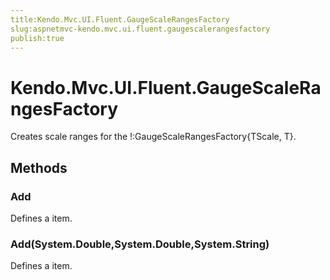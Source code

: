 ```yaml
---
title:Kendo.Mvc.UI.Fluent.GaugeScaleRangesFactory
slug:aspnetmvc-kendo.mvc.ui.fluent.gaugescalerangesfactory
publish:true
---
```


# Kendo.Mvc.UI.Fluent.GaugeScaleRangesFactory

Creates scale ranges for the !:GaugeScaleRangesFactory{TScale, T}.

## Methods

### Add
Defines a item.

### Add(System.Double,System.Double,System.String)
Defines a item.